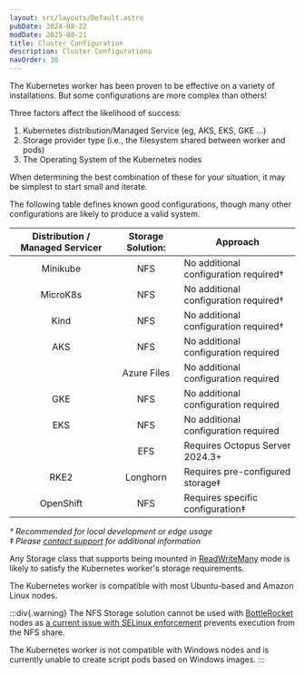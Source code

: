 ```yaml
---
layout: src/layouts/Default.astro
pubDate: 2024-08-22
modDate: 2025-08-21
title: Cluster Configuration
description: Cluster Configurations
navOrder: 30
---
```


The Kubernetes worker has been proven to be effective on a variety of installations.
But some configurations are more complex than others!

Three factors affect the likelihood of success:
1. Kubernetes distribution/Managed Service (eg, AKS, EKS, GKE ...)
2. Storage provider type (i.e., the filesystem shared between worker and pods)
3. The Operating System of the Kubernetes nodes

When determining the best combination of these for your situation, it may be simplest to start small and iterate.

The following table defines known good configurations, though many other configurations are likely to
produce a valid system.

| Distribution / Managed Servicer | Storage Solution: | Approach                                     |
|:-------------------------------:|:-----------------:|----------------------------------------------|
|            Minikube             | NFS | No additional configuration required&dagger; |
|            MicroK8s             | NFS | No additional configuration required&dagger; |
|              Kind               | NFS | No additional configuration required&dagger; |
|               AKS               |        NFS        | No additional configuration required         |
|                                 |    Azure Files    | No additional configuration required         |
|               GKE               |        NFS        | No additional configuration required         |
|               EKS               |        NFS        | No additional configuration required         |
|                                 |        EFS        | Requires Octopus Server 2024.3+              |
|              RKE2               |     Longhorn      | Requires pre-configured storage&Dagger;      |
|            OpenShift            |        NFS        | Requires specific configuration&Dagger;      |

_&dagger; Recommended for local development or edge usage_  
_&Dagger; Please [contact support](https://octopus.com/support) for additional information_ 


Any Storage class that supports being mounted in [ReadWriteMany](https://kubernetes.io/docs/concepts/storage/persistent-volumes/)
mode is likely to satisfy the Kubernetes worker's storage requirements.

The Kubernetes worker is compatible with most Ubuntu-based and Amazon Linux nodes.

:::div{.warning}
The NFS Storage solution cannot be used with [BottleRocket](https://aws.amazon.com/bottlerocket/?amazon-bottlerocket-whats-new.sort-by=item.additionalFields.postDateTime&amazon-bottlerocket-whats-new.sort-order=desc) nodes
as [a current issue with SELinux enforcement](https://github.com/bottlerocket-os/bottlerocket/issues/4116) prevents execution from the NFS share.

The Kubernetes worker is not compatible with Windows nodes and is currently unable to create script pods based on Windows images.
:::
